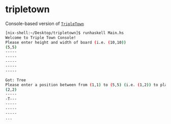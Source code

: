 # tripletown
Console-based version of [`TripleTown`](http://spryfox.com/our-games/tripletown/)

```bash
[nix-shell:~/Desktop/tripletown]$ runhaskell Main.hs
Welcome to Triple Town Console!
Please enter height and width of board (i.e. (10,10))
(5,5)
-----
-----
-----
-----
-----

Got: Tree
Please enter a position between from (1,1) to (5,5) (i.e. (1,2)) to place it on the board
(2,2)
-----
-T---
-----
-----
-----
...
```
